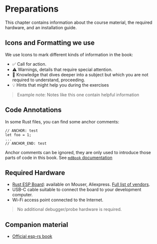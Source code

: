 # Preparations

This chapter contains information about the course material, the required hardware, and an installation guide.

## Icons and Formatting we use

We use Icons to mark different kinds of information in the book:
* ✅ Call for action.
* ⚠️ Warnings, details that require special attention.
* 🔎 Knowledge that dives deeper into a subject but which you are not required to understand, proceeding.
* 💡 Hints that might help you during the exercises

> Example note: Notes like this one contain helpful information

## Code Annotations

In some Rust files, you can find some anchor comments:
```rust,ignore
// ANCHOR: test
let foo = 1;
...
// ANCHOR_END: test
```
Anchor comments can be ignored, they are only used to introduce those parts of code in this book. See [`mdBook` documentation](https://rust-lang.github.io/mdBook/format/mdbook.html#including-portions-of-a-file)

## Required Hardware

- [Rust ESP Board](https://github.com/esp-rs/esp-rust-board): available on Mouser, Aliexpress. [Full list of vendors](https://github.com/esp-rs/esp-rust-board#where-to-buy).
- USB-C cable suitable to connect the board to your development computer.
- Wi-Fi access point connected to the Internet.

> No additional debugger/probe hardware is required.

## Companion material

- [Official esp-rs book](https://esp-rs.github.io/book/introduction.html)
